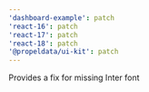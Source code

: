 ```yaml
---
'dashboard-example': patch
'react-16': patch
'react-17': patch
'react-18': patch
'@propeldata/ui-kit': patch
---
```


Provides a fix for missing Inter font
